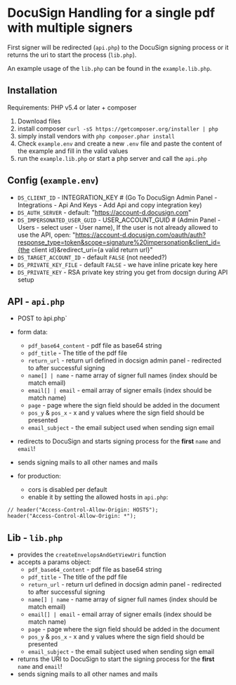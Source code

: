 # DocuSign Handling for a single pdf with multiple signers

First signer will be redirected (`api.php`) to the DocuSign signing process or it returns the uri to start the process (`lib.php`).

An example usage of the `lib.php` can be found in the `example.lib.php`.

## Installation

Requirements: PHP v5.4 or later + composer

1. Download files
2. install composer `curl -sS https://getcomposer.org/installer | php`
3. simply install vendors with `php composer.phar install`
4. Check `example.env` and create a new `.env` file and paste the content of the example and fill in the valid values
5. run the `example.lib.php` or start a php server and call the `api.php`

## Config (`example.env`)

- `DS_CLIENT_ID` - INTEGRATION_KEY # (Go To DocuSign Admin Panel - Integrations - Api And Keys - Add Api and copy integration key)
- `DS_AUTH_SERVER` - default: "https://account-d.docusign.com"
- `DS_IMPERSONATED_USER_GUID` - USER_ACCOUNT_GUID # (Admin Panel - Users - select user - User name), If the user is not already allowed to use the API, open: "https://account-d.docusign.com/oauth/auth?response_type=token&scope=signature%20impersonation&client_id={the client id}&redirect_uri={a valid return url}"
- `DS_TARGET_ACCOUNT_ID` - default `FALSE` (not needed?)
- `DS_PRIVATE_KEY_FILE` - default `FALSE` - we have inline pricate key here
- `DS_PRIVATE_KEY` - RSA private key string you get from docsign during API setup

## API - `api.php`

- POST to àpi.php`
- form data:
  - `pdf_base64_content` - pdf file as base64 string
  - `pdf_title` - The title of the pdf file
  - `return_url` - return url defined in docsign admin panel - redirected to after successful signing
  - `name[] | name` - name array of signer full names (index should be match email)
  - `email[] | email` - email array of signer emails (index should be match name)
  - `page` - page where the sign field should be added in the document
  - `pos_y` & `pos_x` - x and y values where the sign field should be presented
  - `email_subject` - the email subject used when sending sign email
- redirects to DocuSign and starts signing process for the **first** `name` and `email`!
- sends signing mails to all other names and mails

- for production:
  - cors is disabled per default
  - enable it by setting the allowed hosts in `api.php`:

```
// header("Access-Control-Allow-Origin: HOSTS");
header("Access-Control-Allow-Origin: *");
```

## Lib - `lib.php`

- provides the `createEnvelopsAndGetViewUri` function
- accepts a params object:
  - `pdf_base64_content` - pdf file as base64 string
  - `pdf_title` - The title of the pdf file
  - `return_url` - return url defined in docsign admin panel - redirected to after successful signing
  - `name[] | name` - name array of signer full names (index should be match email)
  - `email[] | email` - email array of signer emails (index should be match name)
  - `page` - page where the sign field should be added in the document
  - `pos_y` & `pos_x` - x and y values where the sign field should be presented
  - `email_subject` - the email subject used when sending sign email
- returns the URI to DocuSign to start the signing process for the **first** `name` and `email`!
- sends signing mails to all other names and mails
